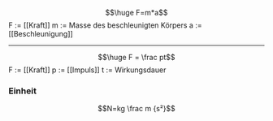$$\huge F=m*a$$
F := [[Kraft]]
m := Masse des beschleunigten Körpers
a := [[Beschleunigung]] 

---
$$\huge F = \frac pt$$
F := [[Kraft]]
p := [[Impuls]]
t := Wirkungsdauer
### Einheit
$$N=kg \frac m {s²}$$